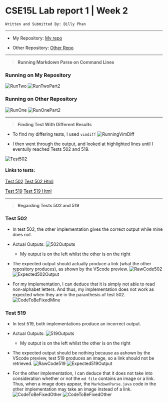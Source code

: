 # CSE15L Lab report 1 | Week 2 
```
Written and Submitted By: Billy Phan
```
---

* My Repository: [My repo](https://github.com/b-ianphan/markdown-parser.git)

* Other Repository: [Other Repo](https://github.com/nidhidhamnani/markdown-parser.git)

---

> **Running Markdown Parse on Command Lines**

### Running on My Repository
![RunTwo](cse15l-lab-report-5-ss3.png)
![RunTwoPart2](cse15l-lab-report-5-ss4.png)

### Running on Other Repository 
![RunOne](cse15l-lab-report-5-ss1.png)
![RunOnePart2](cse15l-lab-report-5-ss2.png)

---

> **Finding Test With Different Results**

* To find my differing tests, I used `vimdiff`
![RunningVimDiff](cse15l-lab-report-5-ss5.png)

* I then went through the output, and looked at highlighted lines until I eventully reached Tests 502 and 519.

![Test502](cse15l-lab-report-5-ss6.png)
#### Links to tests: 
[Test 502](https://github.com/b-ianphan/markdown-parser/blob/main/test-files/502.md)
[Test 502 Html](https://github.com/b-ianphan/markdown-parser/blob/main/test-files/502.html.test)

[Test 519](https://github.com/b-ianphan/markdown-parser/blob/main/test-files/519.md)
[Test 519 Html](https://github.com/b-ianphan/markdown-parser/blob/main/test-files/519.html.test)

---

> **Regarding Tests 502 and 519**

### Test 502

* In test 502, the other implementation gives the correct output while mine does not.

 * Actual Outputs:
    ![502Outputs](cse15l-lab-report-5-ss7.png)
    * My output is on the left whilst the other is on the right

* The expected output should actually produce a link (what the other repository produces), as shown by the VScode preview.
    ![RawCode502](cse15l-lab-report-5-ss14.png)
    ![Expected502Output](cse15l-lab-report-5-ss9.png)

* For my implementation, I can deduce that it is simply not able to read non-alphabet letters. And thus, my implementation does not work as expected when they are in the paranthesis of test 502.
    ![CodeToBeFixedMine](cse15l-lab-report-5-ss11.png)

### Test 519

* In test 519, both implementations produce an incorrect output.

* Actual Outputs:
    ![519Outputs](cse15l-lab-report-5-ss8.png)
    * My output is on the left whilst the other is on the right

* The expected output should be nothing because as ashown by the VScode preview, test 519 produces an image, so a link should not be retrieved.
    ![RawCode519](cse15l-lab-report-5-ss15.png)
    ![Expected519Output](cse15l-lab-report-5-ss10.png)

* For the other implementation, I can deduce that it does not take into consideration whether or not the `md file` contains an image or a link. Thus, when a image does appear, the `MarkdownParse.java` code in the other implementation may take an image instead of a link.
    ![CodeToBeFixedOther](cse15l-lab-report-5-ss12.png)
    ![CodeToBeFixedOther](cse15l-lab-report-5-ss13.png)
